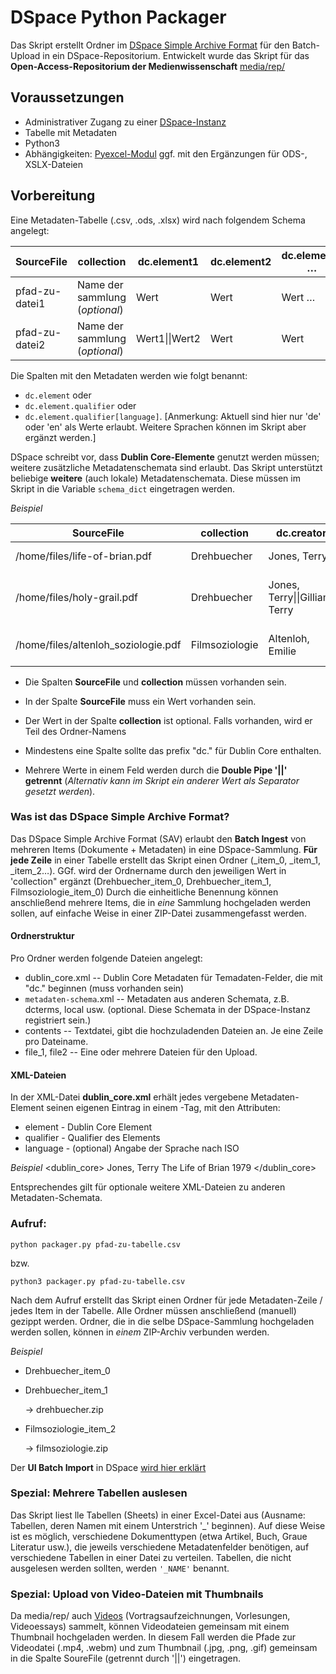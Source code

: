 # DSpace Python Packager
Das Skript erstellt Ordner im [DSpace Simple Archive Format](https://wiki.lyrasis.org/display/DSDOC7x/Importing+and+Exporting+Items+via+Simple+Archive+Format) für den Batch-Upload in ein DSpace-Repositorium.
Entwickelt wurde das Skript für das **Open-Access-Repositorium der Medienwissenschaft** [media/rep/](https://mediarep.org)

## Voraussetzungen
- Administrativer Zugang zu einer [DSpace-Instanz](https://github.com/DSpace/DSpace)
- Tabelle mit Metadaten
- Python3
- Abhängigkeiten: [Pyexcel-Modul](https://github.com/pyexcel/pyexcel) ggf. mit den Ergänzungen für ODS-, XSLX-Dateien

## Vorbereitung
Eine Metadaten-Tabelle (.csv, .ods, .xlsx) wird nach folgendem Schema angelegt:

SourceFile | collection | dc.element1 | dc.element2 | dc.element1 …
-------- | -------- | -------- | -------- | --------
pfad-zu-datei1 | Name der sammlung (*optional*) | Wert | Wert | Wert …
pfad-zu-datei2 | Name der sammlung (*optional*) | Wert1\|\|Wert2 | Wert | Wert | Wert …

Die Spalten mit den Metadaten werden wie folgt benannt:
- `dc.element` oder
- `dc.element.qualifier` oder 
- `dc.element.qualifier[language]`. \[Anmerkung: Aktuell sind hier nur 'de' oder 'en' als Werte erlaubt. Weitere Sprachen können im Skript aber ergänzt werden.\]

DSpace schreibt vor, dass **Dublin Core-Elemente** genutzt werden müssen; weitere zusätzliche Metadatenschemata sind erlaubt.
Das Skript unterstützt beliebige **weitere** (auch lokale) Metadatenschemata. Diese müssen im Skript in die Variable `schema_dict` eingetragen werden.

*Beispiel*

SourceFile | collection | dc.creator | dc.title | local.deutschertitel\[de\]| dc.date.issued
-------- | -------- | -------- | -------- | -------- | --------
/home/files/life-of-brian.pdf | Drehbuecher | Jones, Terry | The Life of Brian | Das Leben des Brian | 1979 | 
/home/files/holy-grail.pdf | Drehbuecher | Jones, Terry\|\|Gilliam, Terry | Monty Python and the Holy Grail | Die Ritter der Kokosnuss | 1975
/home/files/altenloh_soziologie.pdf | Filmsoziologie | Altenloh, Emilie | Zur Soziologie des Kino |  | 1913

- Die Spalten **SourceFile** und **collection** müssen vorhanden sein.

- In der Spalte **SourceFile** muss ein Wert vorhanden sein.

- Der Wert in der Spalte **collection** ist optional. Falls vorhanden, wird er Teil des Ordner-Namens

- Mindestens eine Spalte sollte das prefix "dc." für Dublin Core enthalten.

- Mehrere Werte in einem Feld werden durch die **Double Pipe '||' getrennt** (*Alternativ kann im Skript ein anderer Wert als Separator gesetzt werden*).


### Was ist das DSpace Simple Archive Format?

Das DSpace Simple Archive Format (SAV) erlaubt den **Batch Ingest** von mehreren Items (Dokumente + Metadaten) in eine DSpace-Sammlung.
**Für jede Zeile** in einer Tabelle erstellt das Skript einen Ordner (_item_0, _item_1, _item_2…). GGf. wird der Ordnername durch den jeweiligen Wert in 'collection" ergänzt (Drehbuecher_item_0, Drehbuecher_item_1, Filmsoziologie_item_0)
Durch die einheitliche Benennung können anschließend mehrere Items, die in _eine_ Sammlung hochgeladen werden sollen, auf einfache Weise in einer ZIP-Datei zusammengefasst werden.

#### Ordnerstruktur
Pro Ordner werden folgende Dateien angelegt:
- dublin_core.xml         -- Dublin Core Metadaten für Temadaten-Felder, die mit "dc." beginnen (muss vorhanden sein)
- `metadaten-schema`.xml  -- Metadaten aus anderen Schemata, z.B. dcterms, local usw. (optional. Diese Schemata in der DSpace-Instanz registriert sein.)
- contents                -- Textdatei, gibt die hochzuladenden Dateien an. Je eine Zeile pro Dateiname.
- file_1, file2           -- Eine oder mehrere Dateien für den Upload.


#### XML-Dateien

In der XML-Datei **dublin_core.xml** erhält jedes vergebene Metadaten-Element seinen eigenen Eintrag in einem <dcvalue>-Tag, mit den Attributen:
* element - Dublin Core Element
* qualifier - Qualifier des Elements
* language - (optional) Angabe der Sprache nach ISO

*Beispiel*
    <dublin_core>
        <dcvalue element="creator" qualifier="none">Jones, Terry</dcvalue>
        <dcvalue element="title" qualifier="none">The Life of Brian</dcvalue>
        <dcvalue element="date" qualifier="issued">1979</dcvalue>
    </dublin_core>

Entsprechendes gilt für optionale weitere XML-Dateien zu anderen Metadaten-Schemata.

### Aufruf:

`python packager.py pfad-zu-tabelle.csv`

bzw.

`python3 packager.py pfad-zu-tabelle.csv`

Nach dem Aufruf erstellt das Skript einen Ordner für jede Metadaten-Zeile / jedes Item in der Tabelle. Alle Ordner müssen anschließend (manuell) gezippt werden. 
Ordner, die in die selbe DSpace-Sammlung hochgeladen werden sollen, können in _einem_ ZIP-Archiv verbunden werden.

*Beispiel*
- Drehbuecher_item_0
- Drehbuecher_item_1
  
  → drehbuecher.zip
- Filmsoziologie_item_2
  
  → filmsoziologie.zip

Der **UI Batch Import** in DSpace [wird hier erklärt](https://wiki.lyrasis.org/display/DSDOC7x/Importing+and+Exporting+Items+via+Simple+Archive+Format#ImportingandExportingItemsviaSimpleArchiveFormat-UIBatchImport)

### Spezial: Mehrere Tabellen auslesen

Das Skript liest lle Tabellen (Sheets) in einer Excel-Datei aus (Ausname: Tabellen, deren Namen mit einem Unterstrich '\_' beginnen). Auf diese Weise ist es möglich, verschiedene Dokumenttypen (etwa Artikel, Buch, Graue Literatur usw.), die jeweils verschiedene Metadatenfelder benötigen, auf verschiedene Tabellen in einer Datei zu verteilen. Tabellen, die nicht ausgelesen werden sollten, werden `'_NAME'` benannt.


### Spezial: Upload von Video-Dateien mit Thumbnails

Da media/rep/ auch [Videos](https://mediarep.org/handle/doc/5228) (Vortragsaufzeichnungen, Vorlesungen, Videoessays) sammelt, können Videodateien
gemeinsam mit einem Thumbnail hochgeladen werden. In diesem Fall werden die Pfade zur Videodatei (.mp4, .webm) und zum Thumbnail (.jpg, .png, .gif) gemeinsam in die Spalte SoureFile (getrennt durch '\|\|') eingetragen.
